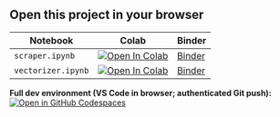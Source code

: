 ## Open this project in your browser

| Notebook        | Colab | Binder |
|-----------------|-------|--------|
| `scraper.ipynb` | [![Open In Colab](https://colab.research.google.com/assets/colab-badge.svg)](https://colab.research.google.com/github/AHMerrill/Unstructured-Data-1/blob/main/scraper.ipynb) | [Binder](https://mybinder.org/v2/gh/AHMerrill/Unstructured-Data-1/HEAD?urlpath=lab/tree/scraper.ipynb) |
| `vectorizer.ipynb` | [![Open In Colab](https://colab.research.google.com/assets/colab-badge.svg)](https://colab.research.google.com/github/AHMerrill/Unstructured-Data-1/blob/main/vectorizer.ipynb) | [Binder](https://mybinder.org/v2/gh/AHMerrill/Unstructured-Data-1/HEAD?urlpath=lab/tree/vectorizer.ipynb) |

**Full dev environment (VS Code in browser; authenticated Git push):**  
[![Open in GitHub Codespaces](https://github.com/codespaces/badge.svg)](https://codespaces.new/AHMerrill/Unstructured-Data-1)

